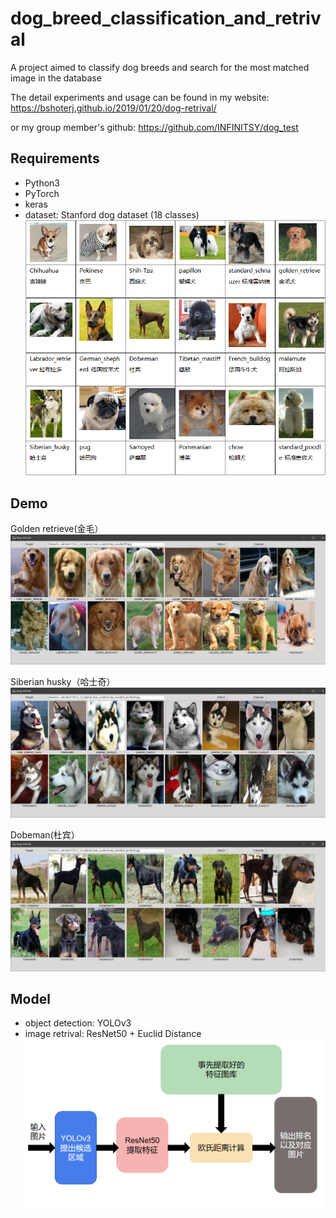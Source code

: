 # dog_breed_classification_and_retrival
A project aimed to classify dog breeds and search for the most matched image in the database

The detail experiments and usage can be found in my website: https://bshoterj.github.io/2019/01/20/dog-retrival/

or my group member's github: https://github.com/INFINITSY/dog_test

## Requirements

 - Python3  
 - PyTorch
 - keras
 - dataset: Stanford dog dataset (18 classes)
![class](https://github.com/BshoterJ/dog_breed_retrival/blob/master/screen_img/class.png)

## Demo

Golden retrieve(金毛）
![t1](https://github.com/BshoterJ/dog_breed_retrival/blob/master/screen_img/test1.jpg)

Siberian husky（哈士奇）
![t2](https://github.com/BshoterJ/dog_breed_retrival/blob/master/screen_img/test2.jpg)

Dobeman(杜宾）
![t3](https://github.com/BshoterJ/dog_breed_retrival/blob/master/screen_img/test3.jpg)
        
## Model

- object detection: YOLOv3
- image retrival: ResNet50 + Euclid Distance
![model](https://github.com/BshoterJ/dog_breed_retrival/blob/master/screen_img/QQ%E6%88%AA%E5%9B%BE20190118001637.png)
